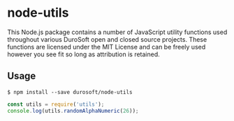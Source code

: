# node-utils
This Node.js package contains a number of JavaScript utility functions used
throughout various DuroSoft open and closed source projects. These functions
are licensed under the MIT License and can be freely used however you see
fit so long as attribution is retained.

## Usage

`$ npm install --save durosoft/node-utils`

```javascript
const utils = require('utils');
console.log(utils.randomAlphaNumeric(26));
```
